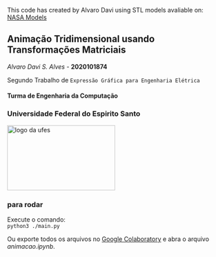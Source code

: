 
This code has created by Alvaro Davi using STL models avaliable on:  
[NASA Models](https://nasa3d.arc.nasa.gov/models)


## Animação Tridimensional usando Transformações Matriciais

_Alvaro Davi S. Alves_ - **2020101874**

Segundo Trabalho de ```Expressão Gráfica para Engenharia Elétrica```


#### Turma de Engenharia da Computação

### Universidade Federal do Espirito Santo


<img src="https://www.ufes.br/sites/all/themes/padrao_ufes/images/marca_ufes.png" alt="logo da ufes" height="150px" width="250px">  





### para rodar

Execute o comando:  
`python3 ./main.py`

Ou exporte todos os arquivos no [Google Colaboratory](https://colab.research.google.com/) e abra o arquivo _animacao.ipynb_.
